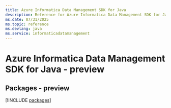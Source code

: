 ```yaml
---
title: Azure Informatica Data Management SDK for Java
description: Reference for Azure Informatica Data Management SDK for Java
ms.date: 07/31/2025
ms.topic: reference
ms.devlang: java
ms.service: informaticadatamanagement
---
```

# Azure Informatica Data Management SDK for Java - preview
## Packages - preview
[!INCLUDE [packages](informatica-data-management-index.md)]